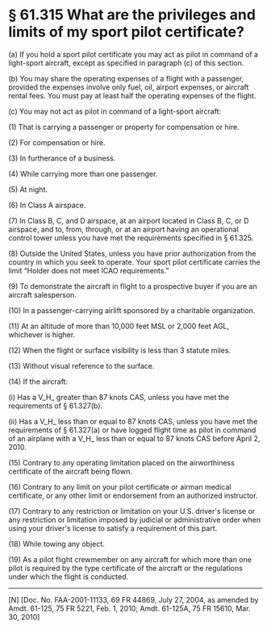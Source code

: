 # § 61.315   What are the privileges and limits of my sport pilot certificate?

(a) If you hold a sport pilot certificate you may act as pilot in command of a light-sport aircraft, except as specified in paragraph (c) of this section.


(b) You may share the operating expenses of a flight with a passenger, provided the expenses involve only fuel, oil, airport expenses, or aircraft rental fees. You must pay at least half the operating expenses of the flight.


(c) You may not act as pilot in command of a light-sport aircraft:


(1) That is carrying a passenger or property for compensation or hire.


(2) For compensation or hire.


(3) In furtherance of a business.


(4) While carrying more than one passenger.


(5) At night.


(6) In Class A airspace.


(7) In Class B, C, and D airspace, at an airport located in Class B, C, or D airspace, and to, from, through, or at an airport having an operational control tower unless you have met the requirements specified in § 61.325.


(8) Outside the United States, unless you have prior authorization from the country in which you seek to operate. Your sport pilot certificate carries the limit “Holder does not meet ICAO requirements.”


(9) To demonstrate the aircraft in flight to a prospective buyer if you are an aircraft salesperson.


(10) In a passenger-carrying airlift sponsored by a charitable organization.


(11) At an altitude of more than 10,000 feet MSL or 2,000 feet AGL, whichever is higher.


(12) When the flight or surface visibility is less than 3 statute miles.


(13) Without visual reference to the surface.


(14) If the aircraft:


(i) Has a V_H_ greater than 87 knots CAS, unless you have met the requirements of § 61.327(b).


(ii) Has a V_H_ less than or equal to 87 knots CAS, unless you have met the requirements of § 61.327(a) or have logged flight time as pilot in command of an airplane with a V_H_ less than or equal to 87 knots CAS before April 2, 2010.


(15) Contrary to any operating limitation placed on the airworthiness certificate of the aircraft being flown.


(16) Contrary to any limit on your pilot certificate or airman medical certificate, or any other limit or endorsement from an authorized instructor.


(17) Contrary to any restriction or limitation on your U.S. driver's license or any restriction or limitation imposed by judicial or administrative order when using your driver's license to satisfy a requirement of this part.


(18) While towing any object.


(19) As a pilot flight crewmember on any aircraft for which more than one pilot is required by the type certificate of the aircraft or the regulations under which the flight is conducted. 



---

[N] [Doc. No. FAA-2001-11133, 69 FR 44869, July 27, 2004, as amended by Amdt. 61-125, 75 FR 5221, Feb. 1, 2010; Amdt. 61-125A, 75 FR 15610, Mar. 30, 2010]





